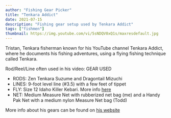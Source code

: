```yaml
---
author: "Fishing Gear Picker"
title: "Tenkara Addict"
date: 2021-07-15
description: "Fishing gear setup used by Tenkara Addict"
tags: ["fishmen"]
thumbnail: https://img.youtube.com/vi/5sNDQV0xQ1s/maxresdefault.jpg
---
```


Tristan, Tenkara fisherman known for his YouTube channel Tenkara Addict, where he documents his fishing adventures, using a flying fishing technique called Tenkara. 

Rod/Reel/Line often used in his video: 
GEAR USED
* RODS: Zen Tenkara Suzume and Dragontail Mizuchi
* LINES: 9-foot level line (#3.5) with a few feet of tippet
* FLY: Size 12 Idaho Killer Kebari. More info [here](https://www.youtube.com/redirect?event=video_description&redir_token=QUFFLUhqa1Etc3lJUmhONDU2dnZoMkxYY2FBNkllSzlSZ3xBQ3Jtc0tsT2RtYnpoOENFLTVBZmZyLTBQNks0QW85RnRtWmFBTEJXMk43bEk3enZYVUFlRi1YNFg5UTE4ZmR3bU1leHJwcHFZRi0zUDJ6R1A5ajBjN2oyWGExSEtrblZsbVJHdjJJODk5Nl9MRFRncWNCZ3ZLUQ&q=https%3A%2F%2Fflytyingyarn.com%2Fpages%2Fidaho-killer-kebari) 
* NET: Medium Measure Net with rubberized net bag (me) and a Handy Pak Net with a medium nylon Measure Net bag (Todd)

More info about his gears can be found on [his website](https://tenkaraaddict.com/gear/​​​​​​) 

